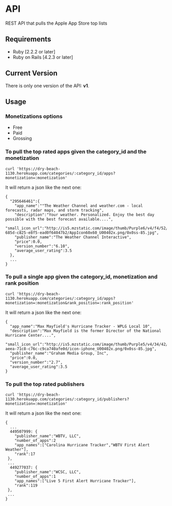 API
===========

REST API that pulls the Apple App Store top lists

Requirements
------------

* Ruby [2.2.2 or later]
* Ruby on Rails [4.2.3 or later]

Current Version
---------------

There is only one version of the API: **v1**.

Usage
-----
<!-- 
On every request add the value
**application/vnd.api.prioridata.com+json; version=X** in the header **Accept**
key, where **X** is the version number. -->

### Monetizations options
* Free
* Paid
* Grossing

### To pull the top rated apps given the category_id and the monetization

    curl 'https://dry-beach-1130.herokuapp.com/categories/:category_id/apps?monetization=:monetization'

It will return a json like the next one:

    {
      "295646461":{
        "app_name":""The Weather Channel and weather.com - local forecasts, radar maps, and storm tracking",
        "description":"Your weather. Personalized. Enjoy the best day possible with the best forecast available....",
        "small_icon_url":"http://is5.mzstatic.com/image/thumb/Purple6/v4/f4/52/f2/f452f29c-685d-c825-e8f5-ead0f64047b2/AppIcon60x60_U00402x.png/0x0ss-85.jpg",
        "publisher_name":"The Weather Channel Interactive",
        "price":0.0,
        "version_number":"6.10",
        "average_user_rating":3.5
      },
      ...
    }

### To pull a single app given the category_id, monetization and rank position

    curl 'https://dry-beach-1130.herokuapp.com/categories/:category_id/apps?monetization=:monetization&rank_position=:rank_position'

It will return a json like the next one:

    {
      "app_name":"Max Mayfield's Hurricane Tracker - WPLG Local 10",
      "description":"Max Mayfield is the former Director of the National Hurricane Center....",
      "small_icon_url":"http://is5.mzstatic.com/image/thumb/Purple5/v4/34/42/a2/3442a2e4-aeea-71c8-c76c-c9ca740afe0d/icon-iphone_U00402x.png/0x0ss-85.jpg",
      "publisher_name":"Graham Media Group, Inc",
      "price":0.0,
      "version_number":"2.7",
      "average_user_rating":3.5
    }

### To pull the top rated publishers

    curl 'https://dry-beach-1130.herokuapp.com/categories/:category_id/publishers?monetization=:monetization'

It will return a json like the next one:

    {
      ...
      449507999: {
        "publisher_name":"WBTV, LLC",
        "number_of_apps":2
        "app_names":["Carolina Hurricane Tracker","WBTV First Alert Weather"],
        "rank":17
     },
     ...
      449277037: {
        "publisher_name":"WCSC, LLC",
        "number_of_apps":1
        "app_names":["Live 5 First Alert Hurricane Tracker"],
        "rank":119
     },
     ...
    }
